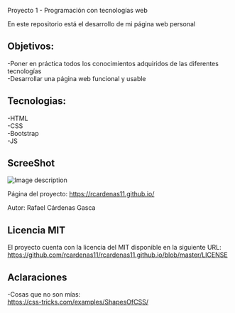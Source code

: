 
Proyecto 1 - Programación con tecnologías web

En este repositorio está el desarrollo de mi página web personal

Objetivos: 
  -
-Poner en práctica todos los conocimientos adquiridos de las diferentes tecnologías</br>
-Desarrollar una página web funcional y usable </br>
  
Tecnologias: 
  -  
 -HTML</br>
 -CSS</br>
 -Bootstrap</br>
 -JS</br>
 
ScreeShot
 - 
![Image description](https://github.com/rcardenas11/rcardenas11.github.io/blob/master/Images/Captura.JPG?raw=true)
 
Página del proyecto: https://rcardenas11.github.io/ </br> 

Autor: Rafael Cárdenas Gasca</br> 
 
Licencia MIT
 -
El proyecto cuenta con la licencia del MIT disponible en la siguiente URL:
https://github.com/rcardenas11/rcardenas11.github.io/blob/master/LICENSE

Aclaraciones 
 -
-Cosas que no son mías:</br>
  https://css-tricks.com/examples/ShapesOfCSS/
